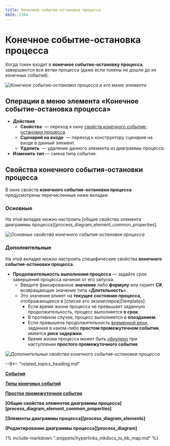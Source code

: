 ```yaml
---
title: Конечное событие-остановка процесса
kbId: 2384
---
```


# Конечное событие-остановка процесса

Когда токен входит в **конечное событие-остановку процесса**, завершаются все ветви процесса (даже если токены не дошли до их конечных событий).

_![Конечное событие-остановка процесса и его меню элемента](https://kb.comindware.ru/assets/stop_process_end_event.png)_

## Операции в меню элемента «Конечное событие-остановка процесса»

- **Действия**
    - **Свойства** *‌* — переход к окну [свойств конечного события-остановки процесса](#mcetoc_1h28f9sbl1).
    - **Сценарий на входе** *‌* — переход к конструктору сценария на входе в данный элемент.
    - **Удалить** *‌* — удаление данного элемента из диаграммы процесса.
- **Изменить тип** — смена типа события.

## Свойства конечного события-остановки процесса

В окне свойств **конечного события-остановки процесса** предусмотрены перечисленные ниже вкладки.

### Основные

На этой вкладке можно настроить [общие свойства элемента диаграммы процесса][process_diagram_element_common_properties].

_![Основные свойства конечного события-остановки процесса](https://kb.comindware.ru/assets/stop_process_end_event_general_properties.png)_

### Дополнительные

На этой вкладке можно настроить специфические свойства **конечного события-остановки процесса**.

- **Продолжительность выполнения процесса** — задайте срок завершения процесса начиная от его запуска.
    - Введите фиксированное **значение** либо **формулу** или скрипт **C#**, возвращающие значение типа «**Длительность**».
    - Это значение влияет на **текущее состояние процесса**, отображающееся в [списке его экземпляров][templates]:
        - Если время жизни процесса не превышает заданную продолжительность, процесс выполняется **в срок**.
        - В противном случае, процесс выполняется **с опозданием**.
        - Если превышена продолжительность [временной вехи](https://kb.comindware.ru/article.php?id=2380#milestone-duration), заданная в каком-либо **простом промежуточном событии**, имеется **риск задержки**.
        - Время жизни процесса может быть [обнулено](https://kb.comindware.ru/article.php?id=2380#instance-lifetime) при наступлении **простого промежуточного события**.

_![Дополнительные свойства конечного события-остановки процесса](https://kb.comindware.ru/assets/stop_process_end_event_advanced_properties.png)_

--8<-- "related_topics_heading.md"

**[События](https://kb.comindware.ru/article.php?id=2374)**

**[Типы конечных событий](https://kb.comindware.ru/article.php?id=2386)**

**[Простое промежуточное событие](https://kb.comindware.ru/article.php?id=2380)**

**[Общие свойства элементов диаграммы процесса][process_diagram_element_common_properties]**

**[Элементы диаграммы процесса][process_diagram_elements]**

**[Редактирование диаграммы процесса][process_diagram]**

{% include-markdown ".snippets/hyperlinks_mkdocs_to_kb_map.md" %}
